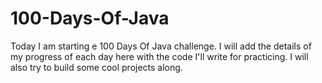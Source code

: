 # 100-Days-Of-Java
Today I am starting e 100 Days Of Java challenge. I will add the details of my progress of each day here with the code I'll write for practicing. I will also try to build some cool projects along.
